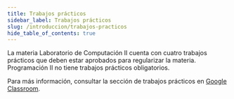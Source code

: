 ```yaml
---
title: Trabajos prácticos
sidebar_label: Trabajos prácticos
slug: /introduccion/trabajos-practicos
hide_table_of_contents: true
---
```


La materia Laboratorio de Computación II cuenta con cuatro trabajos prácticos que deben estar aprobados para regularizar la materia. Programación II no tiene trabajos prácticos obligatorios.

Para más información, consultar la sección de trabajos prácticos en [Google Classroom](https://classroom.google.com/u/0/w/NTQ1MTg2NjM5NDBa/tc/NTQ1MTg2NjM5NTNa). 
